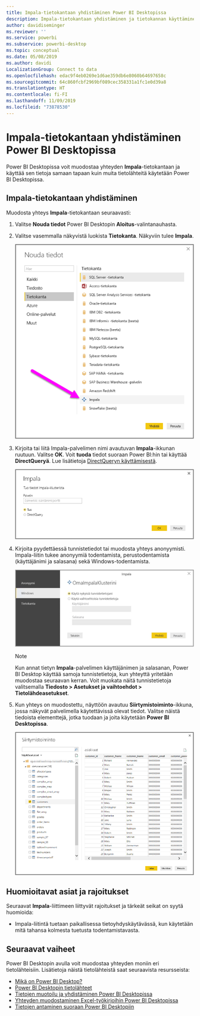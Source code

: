 ```yaml
---
title: Impala-tietokantaan yhdistäminen Power BI Desktopissa
description: Impala-tietokantaan yhdistäminen ja tietokannan käyttäminen helposti Power BI Desktopissa
author: davidiseminger
ms.reviewer: ''
ms.service: powerbi
ms.subservice: powerbi-desktop
ms.topic: conceptual
ms.date: 05/08/2019
ms.author: davidi
LocalizationGroup: Connect to data
ms.openlocfilehash: edac9f4eb0269e1d6ae359db6e8060b64697658c
ms.sourcegitcommit: 64c860fcbf2969bf089cec358331a1fc1e0d39a8
ms.translationtype: HT
ms.contentlocale: fi-FI
ms.lasthandoff: 11/09/2019
ms.locfileid: "73878530"
---
```

# <a name="connect-to-an-impala-database-in-power-bi-desktop"></a>Impala-tietokantaan yhdistäminen Power BI Desktopissa
Power BI Desktopissa voit muodostaa yhteyden **Impala**-tietokantaan ja käyttää sen tietoja samaan tapaan kuin muita tietolähteitä käytetään Power BI Desktopissa.

## <a name="connect-to-an-impala-database"></a>Impala-tietokantaan yhdistäminen
Muodosta yhteys **Impala**-tietokantaan seuraavasti: 

1. Valitse **Nouda tiedot** Power BI Desktopin **Aloitus**-valintanauhasta. 

2. Valitse vasemmalla näkyvistä luokista **Tietokanta**. Näkyviin tulee **Impala**.

    ![Nouda tiedot](media/desktop-connect-impala/connect_impala_2.png)

3. Kirjoita tai liitä Impala-palvelimen nimi avautuvan **Impala**-ikkunan ruutuun. Valitse **OK**. Voit **tuoda** tiedot suoraan Power BI:hin tai käyttää **DirectQueryä**. Lue lisätietoja [DirectQueryn käyttämisestä](desktop-use-directquery.md).

    ![Impala-ikkuna](media/desktop-connect-impala/connect_impala_3a.png)

4. Kirjoita pyydettäessä tunnistetiedot tai muodosta yhteys anonyymisti. Impala-liitin tukee anonyymiä todentamista, perustodentamista (käyttäjänimi ja salasana) sekä Windows-todentamista.

    ![Impala-liitin](media/desktop-connect-impala/connect_impala_4.png)

    > [!NOTE]
    > Kun annat tietyn **Impala**-palvelimen käyttäjänimen ja salasanan, Power BI Desktop käyttää samoja tunnistetietoja, kun yhteyttä yritetään muodostaa seuraavan kerran. Voit muokata näitä tunnistetietoja valitsemalla **Tiedosto > Asetukset ja vaihtoehdot > Tietolähdeasetukset**.


5. Kun yhteys on muodostettu, näyttöön avautuu **Siirtymistoiminto**-ikkuna, jossa näkyvät palvelimella käytettävissä olevat tiedot. Valitse näistä tiedoista elementtejä, jotka tuodaan ja joita käytetään **Power BI Desktopissa**.

    ![Siirtymistoimintoikkuna](media/desktop-connect-impala/connect_impala_5.png)

## <a name="considerations-and-limitations"></a>Huomioitavat asiat ja rajoitukset
Seuraavat **Impala**-liittimeen liittyvät rajoitukset ja tärkeät seikat on syytä huomioida:

* Impala-liitintä tuetaan paikallisessa tietoyhdyskäytävässä, kun käytetään mitä tahansa kolmesta tuetusta todentamistavasta.

## <a name="next-steps"></a>Seuraavat vaiheet
Power BI Desktopin avulla voit muodostaa yhteyden moniin eri tietolähteisiin. Lisätietoja näistä tietolähteistä saat seuraavista resursseista:

* [Mikä on Power BI Desktop?](desktop-what-is-desktop.md)
* [Power BI Desktopin tietolähteet](desktop-data-sources.md)
* [Tietojen muotoilu ja yhdistäminen Power BI Desktopissa](desktop-shape-and-combine-data.md)
* [Yhteyden muodostaminen Excel-työkirjoihin Power BI Desktopissa](desktop-connect-excel.md)   
* [Tietojen antaminen suoraan Power BI Desktopiin](desktop-enter-data-directly-into-desktop.md)   

